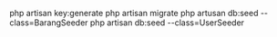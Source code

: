php artisan key:generate
php artisan migrate
php artusan db:seed --class=BarangSeeder
php artisan db:seed --class=UserSeeder
